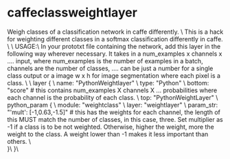 # caffeclassweightlayer
Weigh classes of a classification network in caffe differently. 
\\
This is a hack for weighting different classes in a softmax classification differently in caffe. \\
\\
USAGE:\\ 
In your prototxt file containing the network, add this layer in the following way wherever necessary. 
It takes in a num_examples x channels x .... input, where num_examples is the number of examples in a batch, channels are the number of classes, .... can be just a number for a single class output or a image w x h for image segmentation where each pixel is a class. \\ 
\\
layer { \\
  name: "PythonWeightlayer" \\
  type: "Python" \\
  bottom: "score" # this contains num_examples X channels X ... probabilities where each channel is the probability of each class. \\
  top: "PythonWeightLayer" \\
  python_param { \\
    module: "weightclass" \\
    layer: "weightlayer" \\
    param_str: "'mult': [-1,0.63,-1.5]"  # this has the weights for each channel, the length of this MUST match the number of classes, in this case, three. Set multiplier as -1 if a class is to be not weighted. Otherwise, higher the weight, more the weight to the class. A weight lower than -1 makes it less important than others. \\  
  }\\
}\\


